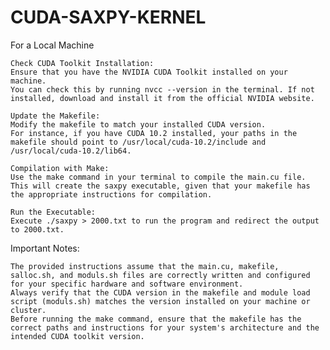 # CUDA-SAXPY-KERNEL
For a Local Machine

    Check CUDA Toolkit Installation:
    Ensure that you have the NVIDIA CUDA Toolkit installed on your machine.
    You can check this by running nvcc --version in the terminal. If not installed, download and install it from the official NVIDIA website.

    Update the Makefile:
    Modify the makefile to match your installed CUDA version.
    For instance, if you have CUDA 10.2 installed, your paths in the makefile should point to /usr/local/cuda-10.2/include and /usr/local/cuda-10.2/lib64.

    Compilation with Make:
    Use the make command in your terminal to compile the main.cu file.
    This will create the saxpy executable, given that your makefile has the appropriate instructions for compilation.

    Run the Executable:
    Execute ./saxpy > 2000.txt to run the program and redirect the output to 2000.txt.


Important Notes:

    The provided instructions assume that the main.cu, makefile, salloc.sh, and moduls.sh files are correctly written and configured for your specific hardware and software environment.
    Always verify that the CUDA version in the makefile and module load script (moduls.sh) matches the version installed on your machine or cluster.
    Before running the make command, ensure that the makefile has the correct paths and instructions for your system's architecture and the intended CUDA toolkit version.

